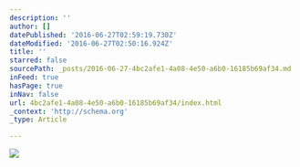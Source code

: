 ```yaml
---
description: ''
author: []
datePublished: '2016-06-27T02:59:19.730Z'
dateModified: '2016-06-27T02:50:16.924Z'
title: ''
starred: false
sourcePath: _posts/2016-06-27-4bc2afe1-4a08-4e50-a6b0-16185b69af34.md
inFeed: true
hasPage: true
inNav: false
url: 4bc2afe1-4a08-4e50-a6b0-16185b69af34/index.html
_context: 'http://schema.org'
_type: Article

---
```

![](https://the-grid-user-content.s3-us-west-2.amazonaws.com/7dd18241-c6c7-4fff-966f-62a7ca40a908.png)